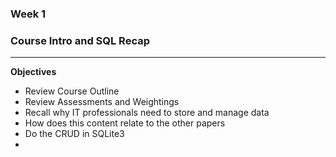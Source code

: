 ### Week 1
### Course Intro and SQL Recap
---
**Objectives**
- Review Course Outline
- Review Assessments and Weightings
- Recall why IT professionals need to store and manage data
- How does this content relate to the other papers
- Do the CRUD in SQLite3
- 
